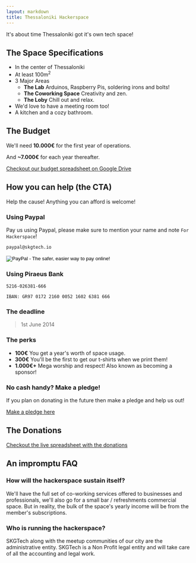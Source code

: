 ```yaml
---
layout: markdown
title: Thessaloniki Hackerspace
---
```


It's about time Thessaloniki got it's own tech space!

## The Space Specifications

* In the center of Thessaloniki
* At least 100m<sup>2</sup>
* 3 Major Areas
  * **The Lab** Arduinos, Raspberry Pis, soldering irons and bolts!
  * **The Coworking Space** Creativity and zen.
  * **The Loby** Chill out and relax.
* We'd love to have a meeting room too!
* A kitchen and a cozy bathroom.

## The Budget

We'll need **10.000€** for the first year of operations.

And **~7.000€** for each year thereafter.

[Checkout our budget spreadsheet on Google Drive](https://docs.google.com/spreadsheets/d/1hX66d_Y0w7ye9bprTsQ4Qc669CmZRrDrhP9lSCgPdyw/edit#gid=1263349373)

## How you can help (the CTA)

Help the cause! Anything you can afford is welcome!

### Using Paypal

Pay us using Paypal, please make sure to mention your name and note `For Hackerspace`!

```
paypal@skgtech.io
```

<form action="https://www.paypal.com/cgi-bin/webscr" method="post" target="_top">
<input type="hidden" name="cmd" value="_s-xclick">
<input type="hidden" name="hosted_button_id" value="4HTP8S9Q8NCKA">
<input type="image" src="https://www.paypalobjects.com/en_US/i/btn/btn_donateCC_LG.gif" border="0" name="submit" alt="PayPal - The safer, easier way to pay online!">
<img alt="" border="0" src="https://www.paypalobjects.com/en_US/i/scr/pixel.gif" width="1" height="1">
</form>

### Using Piraeus Bank

```
5216-026381-666

IBAN: GR97 0172 2160 0052 1602 6381 666
```

### The deadline

> 1st June 2014

### The perks

* **100€** You get a year's worth of space usage.
* **300€** You'll be the first to get our t-shirts when we print them!
* **1.000€+** Mega worship and respect! Also known as becoming a sponsor!

### No cash handy? Make a pledge!

If you plan on donating in the future then make a pledge and help us out!

[Make a pledge here](https://docs.google.com/forms/d/19Ul4T7x6P-QpREu9O8iaJPSjzDBmZfjyWEb1PYQnVKM/viewform)

## The Donations

[Checkout the live spreadsheet with the donations](https://docs.google.com/spreadsheets/d/1byCDo37nZNdmEXYtog8k24XcE3hO-Y9WWeOrrbmy3Go/edit#gid=0)

## An impromptu FAQ

### How will the hackerspace sustain itself?

We'll have the full set of co-working services offered to businesses and professionals, we'll also go for a small bar / refreshments commercial space. But in reality, the bulk of the space's yearly income will be from the member's subscriptions.

### Who is running the hackerspace?

SKGTech along with the meetup communities of our city are the administrative entity. SKGTech is a Non Profit legal entity and will take care of all the accounting and legal work.


